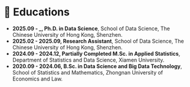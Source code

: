 # 📖 Educations
- **2025.09 - _, Ph.D. in Data Science**, School of Data Science, The Chinese University of Hong Kong, Shenzhen.
- **2025.02 - 2025.09, Research Assistant**, School of Data Science, The Chinese University of Hong Kong, Shenzhen.
- **2024.09 - 2024.12, Partially Completed M.Sc. in Applied Statistics**, Department of Statistics and Data Science, Xiamen University.
- **2020.09 - 2024.06, B.Sc. in Data Science and Big Data Technology**, School of Statistics and Mathematics, Zhongnan University of Economics and Law.
